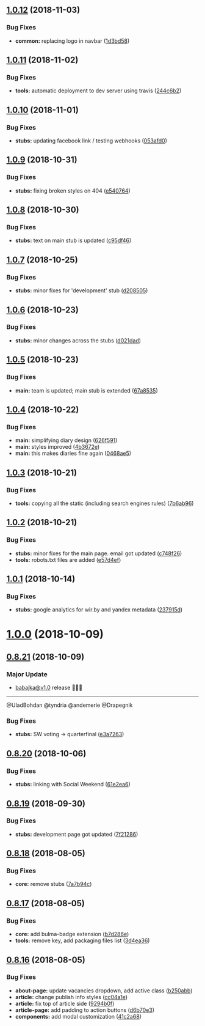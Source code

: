 ## [1.0.12](https://github.com/babajka/babajka-markup/compare/v1.0.11...v1.0.12) (2018-11-03)


### Bug Fixes

* **common:** replacing logo in navbar ([1d3bd58](https://github.com/babajka/babajka-markup/commit/1d3bd58))

## [1.0.11](https://github.com/babajka/babajka-markup/compare/v1.0.10...v1.0.11) (2018-11-02)


### Bug Fixes

* **tools:** automatic deployment to dev server using travis ([244c6b2](https://github.com/babajka/babajka-markup/commit/244c6b2))

## [1.0.10](https://github.com/babajka/babajka-markup/compare/v1.0.9...v1.0.10) (2018-11-01)


### Bug Fixes

* **stubs:** updating facebook link / testing webhooks ([053afd0](https://github.com/babajka/babajka-markup/commit/053afd0))

## [1.0.9](https://github.com/babajka/babajka-markup/compare/v1.0.8...v1.0.9) (2018-10-31)


### Bug Fixes

* **stubs:** fixing broken styles on 404 ([e540764](https://github.com/babajka/babajka-markup/commit/e540764))

## [1.0.8](https://github.com/babajka/babajka-markup/compare/v1.0.7...v1.0.8) (2018-10-30)


### Bug Fixes

* **stubs:** text on main stub is updated ([c95df46](https://github.com/babajka/babajka-markup/commit/c95df46))

## [1.0.7](https://github.com/babajka/babajka-markup/compare/v1.0.6...v1.0.7) (2018-10-25)


### Bug Fixes

* **stubs:** minor fixes for 'development' stub ([d208505](https://github.com/babajka/babajka-markup/commit/d208505))

## [1.0.6](https://github.com/babajka/babajka-markup/compare/v1.0.5...v1.0.6) (2018-10-23)


### Bug Fixes

* **stubs:** minor changes across the stubs ([d021dad](https://github.com/babajka/babajka-markup/commit/d021dad))

## [1.0.5](https://github.com/babajka/babajka-markup/compare/v1.0.4...v1.0.5) (2018-10-23)


### Bug Fixes

* **main:** team is updated; main stub is extended ([67a8535](https://github.com/babajka/babajka-markup/commit/67a8535))

## [1.0.4](https://github.com/babajka/babajka-markup/compare/v1.0.3...v1.0.4) (2018-10-22)


### Bug Fixes

* **main:** simplifying diary design ([626f591](https://github.com/babajka/babajka-markup/commit/626f591))
* **main:** styles improved ([4b3672e](https://github.com/babajka/babajka-markup/commit/4b3672e))
* **main:** this makes diaries fine again ([0468ae5](https://github.com/babajka/babajka-markup/commit/0468ae5))

## [1.0.3](https://github.com/babajka/babajka-markup/compare/v1.0.2...v1.0.3) (2018-10-21)


### Bug Fixes

* **tools:** copying all the static (including search engines rules) ([7b6ab96](https://github.com/babajka/babajka-markup/commit/7b6ab96))

## [1.0.2](https://github.com/babajka/babajka-markup/compare/v1.0.1...v1.0.2) (2018-10-21)


### Bug Fixes

* **stubs:** minor fixes for the main page. email got updated ([c748f26](https://github.com/babajka/babajka-markup/commit/c748f26))
* **tools:** robots.txt files are added ([e57d4ef](https://github.com/babajka/babajka-markup/commit/e57d4ef))

## [1.0.1](https://github.com/babajka/babajka-markup/compare/v1.0.0...v1.0.1) (2018-10-14)


### Bug Fixes

* **stubs:** google analytics for wir.by and yandex metadata ([237915d](https://github.com/babajka/babajka-markup/commit/237915d))

# [1.0.0](https://github.com/babajka/babajka-markup/compare/v0.8.21...v1.0.0) (2018-10-09)

## [0.8.21](https://github.com/babajka/babajka-markup/compare/v0.8.20...v0.8.21) (2018-10-09)

### Major Update
- babajka@v1.0 release 🎉🎉🎉

----

@UladBohdan @tyndria @andemerie @Drapegnik

### Bug Fixes

* **stubs:** SW voting -> quarterfinal ([e3a7263](https://github.com/babajka/babajka-markup/commit/e3a7263))

## [0.8.20](https://github.com/babajka/babajka-markup/compare/v0.8.19...v0.8.20) (2018-10-06)


### Bug Fixes

* **stubs:** linking with Social Weekend ([61e2ea6](https://github.com/babajka/babajka-markup/commit/61e2ea6))

## [0.8.19](https://github.com/babajka/babajka-markup/compare/v0.8.18...v0.8.19) (2018-09-30)


### Bug Fixes

* **stubs:** development page got updated ([7f21286](https://github.com/babajka/babajka-markup/commit/7f21286))

## [0.8.18](https://github.com/babajka/babajka-markup/compare/v0.8.17...v0.8.18) (2018-08-05)


### Bug Fixes

* **core:** remove stubs ([7a7b94c](https://github.com/babajka/babajka-markup/commit/7a7b94c))

## [0.8.17](https://github.com/babajka/babajka-markup/compare/v0.8.16...v0.8.17) (2018-08-05)


### Bug Fixes

* **core:** add bulma-badge extension ([b7d286e](https://github.com/babajka/babajka-markup/commit/b7d286e))
* **tools:** remove key, add packaging files list ([3d4ea36](https://github.com/babajka/babajka-markup/commit/3d4ea36))

## [0.8.16](https://github.com/babajka/babajka-markup/compare/v0.8.15...v0.8.16) (2018-08-05)

### Bug Fixes

- **about-page:** update vacancies dropdown, add active class ([b250abb](https://github.com/babajka/babajka-markup/commit/b250abb))
- **article:** change publish info styles ([cc04a1e](https://github.com/babajka/babajka-markup/commit/cc04a1e))
- **article:** fix top of article side ([9294b0f](https://github.com/babajka/babajka-markup/commit/9294b0f))
- **article-page:** add padding to action buttons ([d6b70e3](https://github.com/babajka/babajka-markup/commit/d6b70e3))
- **components:** add modal customization ([41c2a68](https://github.com/babajka/babajka-markup/commit/41c2a68))
